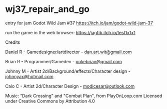 # wj37_repair_and_go
entry for jam Godot Wild Jam #37
https://itch.io/jam/godot-wild-jam-37

run the game in the web browser:
https://jagfib.itch.io/test1x1x1

Credits

Daniel R - Gamedesigner/artdirector - dan.art.wit@gmail.com

Brian R - Programmer/Gamedev - pokebrian@gmail.com

Johnny M - Artist 2d/Background/effects/Character design - johnnyax@hotmail.com

Caio C - Artist 2d/Character Design - modicesar@outlook.com

Music: “Dark Crossing” and "Combat Plan", from PlayOnLoop.com
Licensed under Creative Commons by Attribution 4.0

